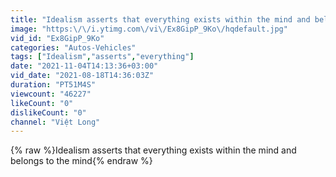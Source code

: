 ```yaml
---
title: "Idealism asserts that everything exists within the mind and belongs to the mind"
image: "https:\/\/i.ytimg.com\/vi\/Ex8GipP_9Ko\/hqdefault.jpg"
vid_id: "Ex8GipP_9Ko"
categories: "Autos-Vehicles"
tags: ["Idealism","asserts","everything"]
date: "2021-11-04T14:13:36+03:00"
vid_date: "2021-08-18T14:36:03Z"
duration: "PT51M4S"
viewcount: "46227"
likeCount: "0"
dislikeCount: "0"
channel: "Việt Long"
---
```

{% raw %}Idealism asserts that everything exists within the mind and belongs to the mind{% endraw %}
